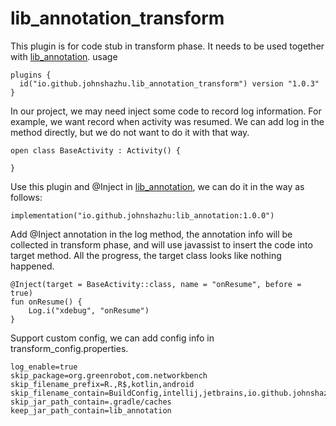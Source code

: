 # lib_annotation_transform
This plugin is for code stub in transform phase. It
needs to be used together with [lib_annotation](https://github.com/johnshazhu/lib_annotation).
usage
```
plugins {
  id("io.github.johnshazhu.lib_annotation_transform") version "1.0.3"
}
```

In our project, we may need inject some code to record log information. 
For example, we want record when activity was resumed. We can add log in
the method directly, but we do not want to do it with that way.
```
open class BaseActivity : Activity() {

}
```

Use this plugin and @Inject in [lib_annotation](https://github.com/johnshazhu/lib_annotation), 
 we can do it in the way as follows:
```
implementation("io.github.johnshazhu:lib_annotation:1.0.0")
```
Add @Inject annotation in the log method, the annotation info will be collected in transform phase, and will use
javassist to insert the code into target method. All the progress, the target class looks like nothing happened.
```
@Inject(target = BaseActivity::class, name = "onResume", before = true)
fun onResume() {
    Log.i("xdebug", "onResume")
}
```
Support custom config, we can add config info in transform_config.properties.
```
log_enable=true
skip_package=org.greenrobot,com.networkbench
skip_filename_prefix=R.,R$,kotlin,android
skip_filename_contain=BuildConfig,intellij,jetbrains,io.github.johnshazhu
skip_jar_path_contain=.gradle/caches
keep_jar_path_contain=lib_annotation
```
